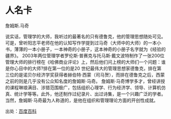 
# 人名卡

詹姆斯.马奇

说实话，管理学的大师，我听过的最著名的只有德鲁克，他的管理思想随处可见。可是，曾听阳志平老师在他的认知写作学提到过马奇（大师中的大师）的一本小书，薄薄的一本小册子，一本神奇的小册子，这本神奇的小册子名字就为《经验的疆界》。 2003年两位管理学者罗伦斯·普赛克与托马斯·戴文波特制作了一张200位管理大师的排行榜在《哈佛商业评论》上，然后他们问上榜的大师们一个问题：谁是你心目中的大师?排在第一位的是20 世纪最伟大的管理思想家德鲁克，排在第三位的是诺贝尔经济学奖获得者赫伯特·西蒙（司马贺），而排在德鲁克之后，西蒙之前的则是几乎没有公众知名度的詹姆斯·马奇。
詹姆斯·马奇博学多才，曾经讲授的课程琳琅满目、涉猎范围极广，包括组织心理学、行为经济学、领导、计算机仿真、统计学等等。此外，他还制作过纪录片、出过诗集，是一个兴趣广泛的学者。当然，詹姆斯·马奇最为人称道的，是他在组织和管理理论方面的开创性成就。

出处：[百度百科](https://baike.baidu.com/item/%E8%A9%B9%E5%A7%86%E6%96%AF%C2%B7%E9%A9%AC%E5%A5%87)
